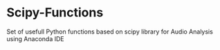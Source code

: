 # Scipy-Functions

Set of usefull Python functions based on scipy library for Audio Analysis using Anaconda IDE
